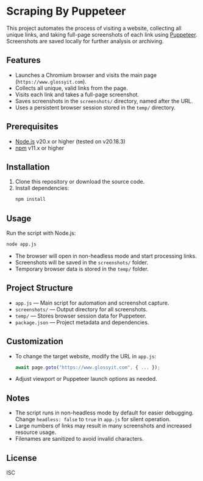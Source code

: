 # Scraping By Puppeteer

This project automates the process of visiting a website, collecting all unique links, and taking full-page screenshots of each link using [Puppeteer](https://pptr.dev/). Screenshots are saved locally for further analysis or archiving.

## Features
- Launches a Chromium browser and visits the main page (`https://www.glossyit.com`).
- Collects all unique, valid links from the page.
- Visits each link and takes a full-page screenshot.
- Saves screenshots in the `screenshots/` directory, named after the URL.
- Uses a persistent browser session stored in the `temp/` directory.

## Prerequisites
- [Node.js](https://nodejs.org/) v20.x or higher (tested on v20.18.3)
- [npm](https://www.npmjs.com/) v11.x or higher

## Installation
1. Clone this repository or download the source code.
2. Install dependencies:
   ```bash
   npm install
   ```

## Usage
Run the script with Node.js:
```bash
node app.js
```

- The browser will open in non-headless mode and start processing links.
- Screenshots will be saved in the `screenshots/` folder.
- Temporary browser data is stored in the `temp/` folder.

## Project Structure
- `app.js` — Main script for automation and screenshot capture.
- `screenshots/` — Output directory for all screenshots.
- `temp/` — Stores browser session data for Puppeteer.
- `package.json` — Project metadata and dependencies.

## Customization
- To change the target website, modify the URL in `app.js`:
  ```js
  await page.goto("https://www.glossyit.com", { ... });
  ```
- Adjust viewport or Puppeteer launch options as needed.

## Notes
- The script runs in non-headless mode by default for easier debugging. Change `headless: false` to `true` in `app.js` for silent operation.
- Large numbers of links may result in many screenshots and increased resource usage.
- Filenames are sanitized to avoid invalid characters.

## License
ISC 